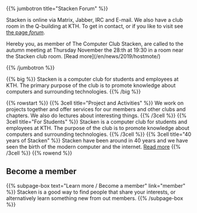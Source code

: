 <!-- 
.. title: The computer club Stacken
.. slug: index
.. description:
-->

{{% jumbotron title="Stacken Forum" %}}
<p>
    Stacken is online via Matrix, Jabber, IRC and E-mail.
    We also have a club room in the Q-building at KTH.
    To get in contact, or if you like to visit see
    <a href="/en/forum/">the page <em>forum</em></a>.
</p>
<p>
    Hereby you, as member of The Computer Club Stacken, are called to the autumn meeting at Thursday November the 28:th at 19:30 in a room near the Stacken club room. [Read more](/en/news/2019/hostmote/)
</p>
{{% /jumbotron %}}

{{% big %}}
    Stacken is a computer club for students and employees at KTH.
    The primary purpose of the club is to promote knowledge about
    computers and surrounding technologies.
{{% /big %}}

{{% rowstart %}}
    {{% 3cell title="Project and Activities" %}}
        We work on projects together and offer services for our
        members and other clubs and chapters. We also do lectures
        about interesting things.
    {{% /3cell %}}
    {{% 3cell title="For Students" %}}
        Stacken is a computer club for students and employees at
        KTH. The purpose of the club is to promote knowledge
        about computers and surrounding technologies.
    {{% /3cell %}}
    {{% 3cell title="40 years of Stacken" %}}
        Stacken have been around in 40 years and we have seen the
        birth of the modern computer and the internet.
        <a href="/club/history/">Read more</a>
    {{% /3cell %}}
{{% rowend %}}

## Become a member

{{% subpage-box text="Learn more / Become a member" link="member" %}}
Stacken is a good way to find people that share your interests,
or alternatively learn something new from out members.
{{% /subpage-box %}}
